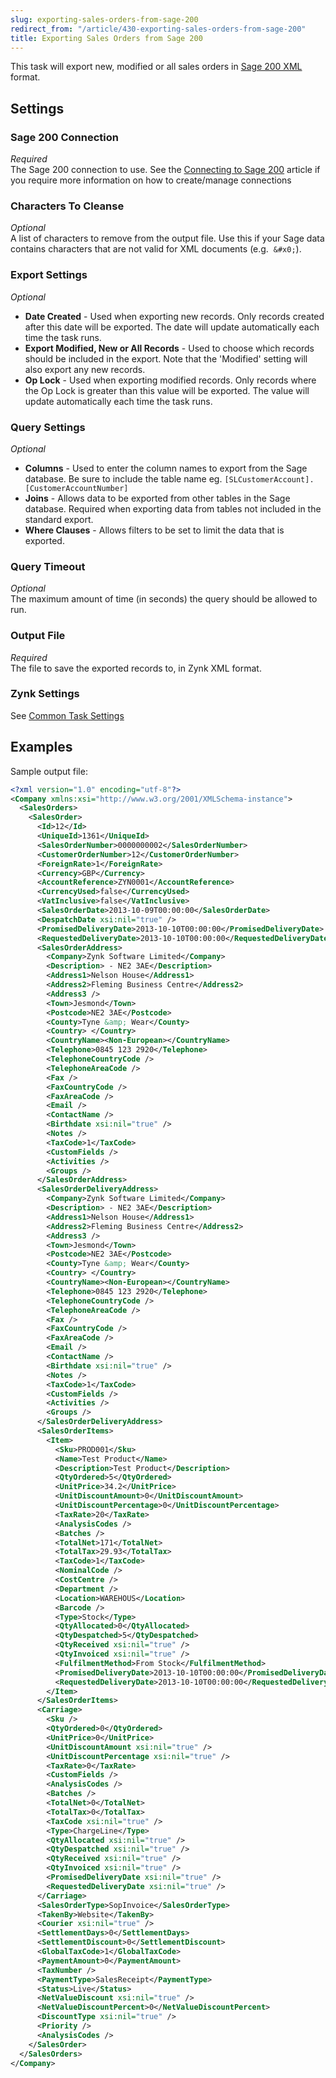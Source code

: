 ```yaml
---
slug: exporting-sales-orders-from-sage-200
redirect_from: "/article/430-exporting-sales-orders-from-sage-200"
title: Exporting Sales Orders from Sage 200
---
```

This task will export new, modified or all sales orders in [Sage 200 XML](sage-200-xml) format.

## Settings
### Sage 200 Connection
_Required_  
The Sage 200 connection to use.  See the [Connecting to Sage 200](connecting-to-sage-200) article if you require more information on how to create/manage connections

### Characters To Cleanse
_Optional_  
A list of characters to remove from the output file. Use this if your Sage data contains characters that are not valid for XML documents (e.g. 	`&#x0;`).

### Export Settings
_Optional_  

 * **Date Created** - Used when exporting new records. Only records created after this date will be exported. The date will update automatically each time the task runs.
 * **Export Modified, New or All Records** - Used to choose which records should be included in the export. Note that the 'Modified' setting will also export any new records.
 * **Op Lock** - Used when exporting modified records. Only records where the Op Lock is greater than this value will be exported. The value will update automatically each time the task runs.
 
### Query Settings
_Optional_  

 * **Columns** - Used to enter the column names to export from the Sage database. Be sure to include the table name eg. `[SLCustomerAccount].[CustomerAccountNumber]`
 * **Joins** - Allows data to be exported from other tables in the Sage database. Required when exporting data from tables not included in the standard export.
 * **Where Clauses** - Allows filters to be set to limit the data that is exported. 
 
### Query Timeout
_Optional_  
The maximum amount of time (in seconds) the query should be allowed to run.

### Output File
_Required_  
The file to save the exported records to, in Zynk XML format.

### Zynk Settings
See [Common Task Settings](common-task-settings)

## Examples
Sample output file:

```xml
<?xml version="1.0" encoding="utf-8"?>
<Company xmlns:xsi="http://www.w3.org/2001/XMLSchema-instance">
  <SalesOrders>
    <SalesOrder>
      <Id>12</Id>
      <UniqueId>1361</UniqueId>
      <SalesOrderNumber>0000000002</SalesOrderNumber>
      <CustomerOrderNumber>12</CustomerOrderNumber>
      <ForeignRate>1</ForeignRate>
      <Currency>GBP</Currency>
      <AccountReference>ZYN0001</AccountReference>
      <CurrencyUsed>false</CurrencyUsed>
      <VatInclusive>false</VatInclusive>
      <SalesOrderDate>2013-10-09T00:00:00</SalesOrderDate>
      <DespatchDate xsi:nil="true" />
      <PromisedDeliveryDate>2013-10-10T00:00:00</PromisedDeliveryDate>
      <RequestedDeliveryDate>2013-10-10T00:00:00</RequestedDeliveryDate>
      <SalesOrderAddress>
        <Company>Zynk Software Limited</Company>
        <Description> - NE2 3AE</Description>
        <Address1>Nelson House</Address1>
        <Address2>Fleming Business Centre</Address2>
        <Address3 />
        <Town>Jesmond</Town>
        <Postcode>NE2 3AE</Postcode>
        <County>Tyne &amp; Wear</County>
        <Country> </Country>
        <CountryName><Non-European></CountryName>
        <Telephone>0845 123 2920</Telephone>
        <TelephoneCountryCode />
        <TelephoneAreaCode />
        <Fax />
        <FaxCountryCode />
        <FaxAreaCode />
        <Email />
        <ContactName />
        <Birthdate xsi:nil="true" />
        <Notes />
        <TaxCode>1</TaxCode>
        <CustomFields />
        <Activities />
        <Groups />
      </SalesOrderAddress>
      <SalesOrderDeliveryAddress>
        <Company>Zynk Software Limited</Company>
        <Description> - NE2 3AE</Description>
        <Address1>Nelson House</Address1>
        <Address2>Fleming Business Centre</Address2>
        <Address3 />
        <Town>Jesmond</Town>
        <Postcode>NE2 3AE</Postcode>
        <County>Tyne &amp; Wear</County>
        <Country> </Country>
        <CountryName><Non-European></CountryName>
        <Telephone>0845 123 2920</Telephone>
        <TelephoneCountryCode />
        <TelephoneAreaCode />
        <Fax />
        <FaxCountryCode />
        <FaxAreaCode />
        <Email />
        <ContactName />
        <Birthdate xsi:nil="true" />
        <Notes />
        <TaxCode>1</TaxCode>
        <CustomFields />
        <Activities />
        <Groups />
      </SalesOrderDeliveryAddress>
      <SalesOrderItems>
        <Item>
          <Sku>PROD001</Sku>
          <Name>Test Product</Name>
          <Description>Test Product</Description>
          <QtyOrdered>5</QtyOrdered>
          <UnitPrice>34.2</UnitPrice>
          <UnitDiscountAmount>0</UnitDiscountAmount>
          <UnitDiscountPercentage>0</UnitDiscountPercentage>
          <TaxRate>20</TaxRate>
          <AnalysisCodes />
          <Batches />
          <TotalNet>171</TotalNet>
          <TotalTax>29.93</TotalTax>
          <TaxCode>1</TaxCode>
          <NominalCode />
          <CostCentre />
          <Department />
          <Location>WAREHOUS</Location>
          <Barcode />
          <Type>Stock</Type>
          <QtyAllocated>0</QtyAllocated>
          <QtyDespatched>5</QtyDespatched>
          <QtyReceived xsi:nil="true" />
          <QtyInvoiced xsi:nil="true" />
          <FulfilmentMethod>From Stock</FulfilmentMethod>
          <PromisedDeliveryDate>2013-10-10T00:00:00</PromisedDeliveryDate>
          <RequestedDeliveryDate>2013-10-10T00:00:00</RequestedDeliveryDate>
        </Item>
      </SalesOrderItems>
      <Carriage>
        <Sku />
        <QtyOrdered>0</QtyOrdered>
        <UnitPrice>0</UnitPrice>
        <UnitDiscountAmount xsi:nil="true" />
        <UnitDiscountPercentage xsi:nil="true" />
        <TaxRate>0</TaxRate>
        <CustomFields />
        <AnalysisCodes />
        <Batches />
        <TotalNet>0</TotalNet>
        <TotalTax>0</TotalTax>
        <TaxCode xsi:nil="true" />
        <Type>ChargeLine</Type>
        <QtyAllocated xsi:nil="true" />
        <QtyDespatched xsi:nil="true" />
        <QtyReceived xsi:nil="true" />
        <QtyInvoiced xsi:nil="true" />
        <PromisedDeliveryDate xsi:nil="true" />
        <RequestedDeliveryDate xsi:nil="true" />
      </Carriage>
      <SalesOrderType>SopInvoice</SalesOrderType>
      <TakenBy>Website</TakenBy>
      <Courier xsi:nil="true" />
      <SettlementDays>0</SettlementDays>
      <SettlementDiscount>0</SettlementDiscount>
      <GlobalTaxCode>1</GlobalTaxCode>
      <PaymentAmount>0</PaymentAmount>
      <TaxNumber />
      <PaymentType>SalesReceipt</PaymentType>
      <Status>Live</Status>
      <NetValueDiscount xsi:nil="true" />
      <NetValueDiscountPercent>0</NetValueDiscountPercent>
      <DiscountType xsi:nil="true" />
      <Priority />
      <AnalysisCodes />
    </SalesOrder>
  </SalesOrders>
</Company>
```
